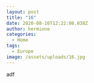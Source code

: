 ```yaml
---
layout: post
title: "16"
date: 2020-08-16T12:22:08.038Z
author: hermione
categories:
  - Home
tags:
  - Europe
image: /assets/uploads/16.jpg
---
```

adf